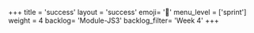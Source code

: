 +++
title = 'success'
layout = 'success'
emoji= '📝'
menu_level = ['sprint']
weight = 4
backlog= 'Module-JS3'
backlog_filter= 'Week 4'
+++


